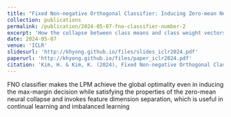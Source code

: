 ```yaml
---
title: "Fixed Non-negative Orthogonal Classifier: Inducing Zero-mean Neural Collapse with Feature Dimension Separation"
collection: publications
permalink: /publication/2024-05-07-fno-classifier-number-2
excerpt: 'How the collapse between class means and class weight vectors occurs in a fixed classifier when its shape is not a simplex?'
date: 2024-05-07
venue: 'ICLR'
slidesurl: 'http://khyong.github.io/files/slides_iclr2024.pdf'
paperurl: 'http://khyong.github.io/files/paper_iclr2024.pdf'
citation: 'Kim, H. & Kim, K. (2024), Fixed Non-negative Orthogonal Classifier: Inducing Zero-mean Neural Collapse with Feature Dimension Separation. The Twelfth International Conference on Learning Representations'
---
```


FNO classifier makes the LPM achieve the global optimality even in inducing the max-margin decision while satisfying the properties of the zero-mean neural collapse and invokes feature dimension separation, which is useful in continual learning and imbalanced learning
